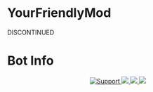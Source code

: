 # YourFriendlyMod
DISCONTINUED

# Bot Info
<div align="center">
<a href="https://discord.gg/mDJmQaA">
<img src="https://img.shields.io/discord/606505626272661505.svg?colorB=Blue&logo=discord&label=Support&style=for-the-badge" alt="Support">
</a>
<a href="https://github.com/Pixelated-Development/YourFriendlyMod">
<img src="https://img.shields.io/github/languages/top/Pixelated-Development/YourFriendlyMod.svg?style=for-the-badge">
</a>
<a href="https://github.com/ionadev/image-gen-api/issues">
<img src="https://img.shields.io/github/issues/Pixelated-Development/YourFriendlyMod.svg?style=for-the-badge">
</a>
<a href="https://github.com/ionadev/image-gen-api/pulls">
<img src="https://img.shields.io/github/issues-pr/Pixelated-Development/YourFriendlyMod.svg?style=for-the-badge">
</a>
<br>
</div>

<div align="center">
